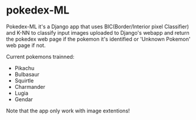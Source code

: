 # pokedex-ML
Pokedex-ML it's a Django app that uses BIC(Border/Interior pixel Classifier) and  K-NN to classify input images uploaded to Django's webapp and return the pokedex web page
if the pokemon it's identified or 'Unknown Pokemon' web page if not.

Current pokemons trainned:
- Pikachu
- Bulbasaur
- Squirtle
- Charmander
- Lugia
- Gendar

Note that the app only work with image extentions!
